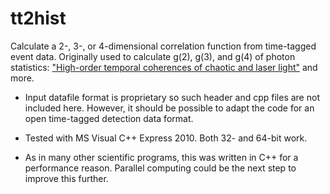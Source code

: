 # tt2hist

Calculate a 2-, 3-, or 4-dimensional correlation function from time-tagged event data. Originally used to calculate g(2), g(3), and g(4) of photon statistics: ["High-order temporal coherences of chaotic and laser light"](https://doi.org/10.1364/OE.18.001430) and more.

- Input datafile format is proprietary so such header and cpp files are not included here. However, it should be possible to adapt the code for an open time-tagged detection data format.

- Tested with MS Visual C++ Express 2010. Both 32- and 64-bit work.

- As in many other scientific programs, this was written in C++ for a performance reason. Parallel computing could be the next step to improve this further.
